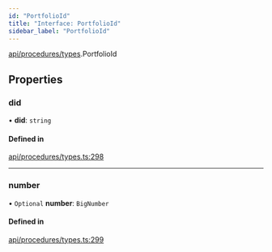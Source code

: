 ```yaml
---
id: "PortfolioId"
title: "Interface: PortfolioId"
sidebar_label: "PortfolioId"
---
```


[api/procedures/types](../../../../../modules/API/Procedures/Types/Types.md).PortfolioId

## Properties

### did

• **did**: `string`

#### Defined in

[api/procedures/types.ts:298](https://github.com/PolymeshAssociation/polymesh-sdk/blob/8a9e72221/src/api/procedures/types.ts#L298)

___

### number

• `Optional` **number**: `BigNumber`

#### Defined in

[api/procedures/types.ts:299](https://github.com/PolymeshAssociation/polymesh-sdk/blob/8a9e72221/src/api/procedures/types.ts#L299)
